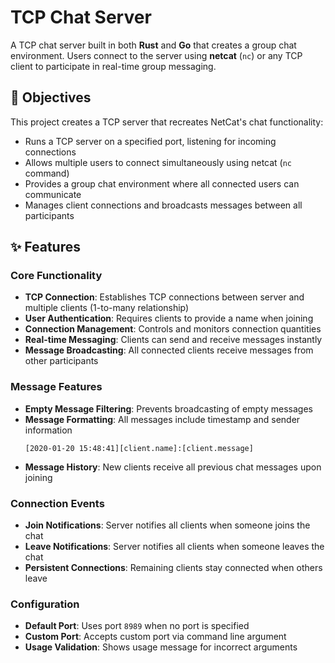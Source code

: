 # TCP Chat Server

A TCP chat server built in both **Rust** and **Go** that creates a group chat environment. Users connect to the server using **netcat** (`nc`) or any TCP client to participate in real-time group messaging.

## 🎯 Objectives

This project creates a TCP server that recreates NetCat's chat functionality:
- Runs a TCP server on a specified port, listening for incoming connections
- Allows multiple users to connect simultaneously using netcat (`nc` command)
- Provides a group chat environment where all connected users can communicate
- Manages client connections and broadcasts messages between all participants

## ✨ Features

### Core Functionality
- **TCP Connection**: Establishes TCP connections between server and multiple clients (1-to-many relationship)
- **User Authentication**: Requires clients to provide a name when joining
- **Connection Management**: Controls and monitors connection quantities
- **Real-time Messaging**: Clients can send and receive messages instantly
- **Message Broadcasting**: All connected clients receive messages from other participants

### Message Features
- **Empty Message Filtering**: Prevents broadcasting of empty messages
- **Message Formatting**: All messages include timestamp and sender information
  ```
  [2020-01-20 15:48:41][client.name]:[client.message]
  ```
- **Message History**: New clients receive all previous chat messages upon joining

### Connection Events
- **Join Notifications**: Server notifies all clients when someone joins the chat
- **Leave Notifications**: Server notifies all clients when someone leaves the chat
- **Persistent Connections**: Remaining clients stay connected when others leave

### Configuration
- **Default Port**: Uses port `8989` when no port is specified
- **Custom Port**: Accepts custom port via command line argument
- **Usage Validation**: Shows usage message for incorrect arguments

